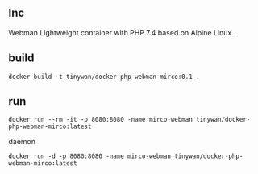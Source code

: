 ## Inc

Webman Lightweight container with PHP 7.4 based on Alpine Linux.

## build

```
docker build -t tinywan/docker-php-webman-mirco:0.1 .
```

## run

```
docker run --rm -it -p 8080:8080 -name mirco-webman tinywan/docker-php-webman-mirco:latest
```

daemon
```
docker run -d -p 8080:8080 -name mirco-webman tinywan/docker-php-webman-mirco:latest
```

